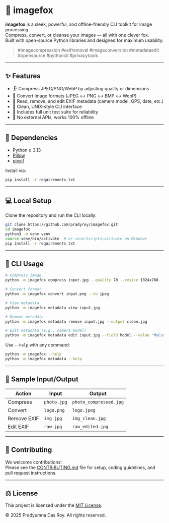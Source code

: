 # 🦊 imagefox

**imagefox** is a sleek, powerful, and offline-friendly CLI toolkit for image processing.  
Compress, convert, or cleanse your images — all with one clever fox.  
Built with open-source Python libraries and designed for maximum usability.

> #imagecompression #exifremoval #imageconversion #metadataedit #opensource #pythoncli #privacytools

---

## ✨ Features

- 🗜️ Compress JPEG/PNG/WebP by adjusting quality or dimensions
- 🔄 Convert image formats (JPEG ↔ PNG ↔ BMP ↔ WebP)
- 🧹 Read, remove, and edit EXIF metadata (camera model, GPS, date, etc.)
- 💬 Clean, UNIX-style CLI interface
- 🧪 Includes full unit test suite for reliability
- 🧰 No external APIs, works 100% offline

---

## 🧩 Dependencies

- Python ≥ 3.13
- [Pillow](https://pypi.org/project/Pillow/)
- [piexif](https://pypi.org/project/piexif/)

Install via:

```bash
pip install -r requirements.txt
```

---

## 💻 Local Setup

Clone the repository and run the CLI locally:

```bash
git clone https://github.com/pradyroy/imagefox.git
cd imagefox
python3 -m venv venv
source venv/bin/activate  # or venv\Scripts\activate on Windows
pip install -r requirements.txt
```

---

## 🧰 CLI Usage

```bash
# Compress image
python -m imagefox compress input.jpg --quality 70 --resize 1024x768

# Convert format
python -m imagefox convert input.png --to jpeg

# View metadata
python -m imagefox metadata view input.jpg

# Remove metadata
python -m imagefox metadata remove input.jpg --output clean.jpg

# Edit metadata (e.g., camera model)
python -m imagefox metadata edit input.jpg --field Model --value "MyCustomCamera" --output edited.jpg
```

Use `--help` with any command:

```bash
python -m imagefox --help
python -m imagefox metadata --help
```

---

## 🧪 Sample Input/Output

| Action        | Input         | Output              |
|---------------|---------------|---------------------|
| Compress      | `photo.jpg`   | `photo_compressed.jpg` |
| Convert       | `logo.png`    | `logo.jpeg`         |
| Remove EXIF   | `img.jpg`     | `img_clean.jpg`     |
| Edit EXIF     | `raw.jpg`     | `raw_edited.jpg`    |

---

## 🤝 Contributing

We welcome contributions!  
Please see the [CONTRIBUTING.md](CONTRIBUTING.md) file for setup, coding guidelines, and pull request instructions.

---

## ⚖️ License

This project is licensed under the [MIT License](LICENSE).

© 2025 Pradyumna Das Roy. All rights reserved.
